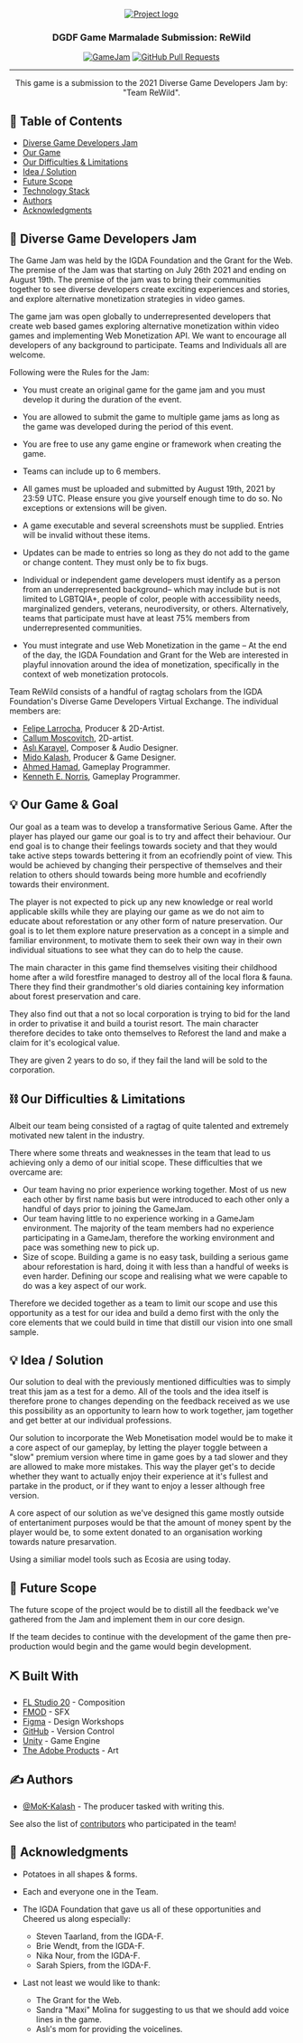 <p align="center">
  <a href="" rel="noopener">
  <!--Logo of the game here.--> <img src="https://i.imgur.com/birL4sW.png" alt="Project logo"></a>
</p>
<h3 align="center">DGDF Game Marmalade Submission: ReWild</h3>

<div align="center">

  [![GameJam](https://img.shields.io/badge/GameJam-ReWild-orange.svg)](http://GameJam.url.com)
  [![GitHub Pull Requests](https://img.shields.io/github/issues-pr/kylelobo/The-Documentation-Compendium.svg)](https://github.com/kylelobo/The-Documentation-Compendium/pulls)

</div>

---

<p align="center"> This game is a submission to the 2021 Diverse Game Developers Jam by: "Team ReWild".
    <br> 
</p>

## 📝 Table of Contents
- [Diverse Game Developers Jam](#problem_statement)
- [Our Game](#game)
- [Our Difficulties & Limitations](#limitations)
- [Idea / Solution](#idea)
- [Future Scope](#future_scope)
- [Technology Stack](#tech_stack)
- [Authors](#authors)
- [Acknowledgments](#acknowledgments)

## 🧐 Diverse Game Developers Jam  <a name = "problem_statement"></a>
The Game Jam was held by the IGDA Foundation and the Grant for the Web. The premise of the Jam was that starting 
on July 26th 2021 and ending on August 19th. The premise of the jam was to bring their communities together to 
see diverse developers create exciting experiences and stories, and explore alternative monetization strategies 
in video games.

The game jam was open globally to underrepresented developers that create web based games exploring alternative
monetization within video games and  implementing Web Monetization API. We want to encourage all developers of
any background to participate. Teams and Individuals all are welcome.

Following were the Rules for the Jam:

- You must create an original game for the game jam and you must develop it during the duration of the event.

- You are allowed to submit the game to multiple game jams as long as the game was developed during the period
 of this event.

- You are free to use any game engine or framework when creating the game.

- Teams can include up to 6 members.

- All games must be uploaded and submitted by August 19th, 2021 by 23:59 UTC. Please ensure you give yourself
 enough time to do so. No exceptions or extensions will be given. 

- A game executable and several screenshots must be supplied. Entries will be invalid without these items.

- Updates can be made to entries so long as they do not add to the game or change content. They must only be 
  to fix bugs. 

- Individual or independent game developers must identify as a person from an underrepresented background–
 which may include but is not limited to LGBTQIA+, people of color, people with accessibility needs, 
 marginalized genders, veterans, neurodiversity, or others. Alternatively, teams that participate must 
 have at least 75% members from underrepresented communities.
 
- You must integrate and use Web Monetization in the game – At the end of the day, the
IGDA Foundation and Grant for the Web are interested in playful innovation around the
idea of monetization, specifically in the context of web monetization protocols.

Team ReWild consists of a handful of ragtag scholars from the IGDA Foundation's Diverse
Game Developers
Virtual Exchange. The individual members are:
- [Felipe Larrocha](https://www.linkedin.com/in/felipe-larrocha-2a64b3125), Producer & 2D-Artist.
- [Callum Moscovitch](https://www.instagram.com/ravenswild/?hl=en), 2D-artist. 
- [Aslı Karayel](https://twitter.com/aslikarayell?lang=en), Composer & Audio Designer.
- [Mido Kalash](https://www.linkedin.com/in/mido-kalash-a33340215/), Producer & Game Designer.
- [Ahmed Hamad](https://www.linkedin.com/in/ahmedhamad-okkio/), Gameplay Programmer.
- [Kenneth E. Norris](https://www.linkedin.com/in/kenneth-e-norris/), Gameplay Programmer.

## 💡 Our Game & Goal <a name = "idea"></a>

Our goal as a team was to develop a transformative Serious Game. After the player has
played our game our goal is to try and affect their behaviour. Our end goal is to change
their feelings towards society and that they would take active steps towards bettering
it from an ecofriendly point of view. This would be achieved by changing their
perspective of themselves and their relation to others should towards being more humble
and ecofriendly towards their environment. 

The player is not expected to pick up any new knowledge or real world applicable skills
while they are playing our game as we do not aim to educate about reforestation or any
other form of nature preservation. Our goal is to let them explore nature preservation
as a concept in a simple and familiar environment, to motivate them to seek their own
way in their own individual situations to see what they can do to help the cause.

The main character in this game find themselves visiting their childhood home after a 
wild forestfire managed to destroy all of the local flora & fauna. There they find their 
grandmother's old diaries containing key information about forest preservation and care.

They also find out that a not so local corporation is trying to bid for the land in order
to privatise it and build a tourist resort. The main character therefore decides to take 
onto themselves to Reforest the land and make a claim for it's ecological value.

They are given 2 years to do so, if they fail the land will be sold to the corporation. 

## ⛓️ Our Difficulties & Limitations <a name = "limitations"></a>
Albeit our team being consisted of a ragtag of quite talented and extremely motivated
new talent in the industry.

There where some threats and weaknesses in the team that lead to us achieving only a demo of our initial scope. These difficulties that we overcame are:
- Our team having no prior experience working together. Most of us new each other by
  first name basis but were introduced to each other only a handful of days prior to joining the GameJam.
- Our team having little to no experience working in a GameJam environment. The majority
  of the team members had no experience participating in a GameJam, therefore the working environment and pace was something new to pick up.
- Size of scope. Building a game is no easy task, building a serious game abour
  reforestation is hard, doing it with less than a handful of weeks is even harder. Defining our scope and realising what we were capable to do was a key aspect of our work. 

Therefore we decided together as a team to limit our scope and use this opportunity as a
test for our idea and build a demo first with the only the core elements that we could
build in time that distill our vision into one small sample.

## 💡 Idea / Solution <a name = "idea"></a>
Our solution to deal with the previously mentioned difficulties was to simply treat this
jam as a test for a demo. All of the tools and the idea itself is therefore prone to 
changes depending on the feedback received as we use this possibility as an opportunity 
to learn how to work together, jam together and get better at our individual professions.

Our solution to incorporate the Web Monetisation model would be to make it a core aspect
of our gameplay, by letting the player toggle between a "slow" premium version where time
in game goes by a tad slower and they are allowed to make more mistakes. This way the 
player get's to decide whether they want to actually enjoy their experience at it's 
fullest and partake in the product, or if they want to enjoy a lesser although free
version.

A core aspect of our solution as we've designed this game mostly outside of
entertaniment purposes would be that the amount of money spent by the player would be,
to some extent donated to an organisation working towards nature presarvation.

Using a similiar model tools such as Ecosia are using today.

## 🚀 Future Scope <a name = "future_scope"></a>
The future scope of the project would be to distill all the feedback we've gathered from
the Jam and implement them in our core design. 

If the team decides to continue with the development of the game then pre-production
would begin and the game would begin development. 

## ⛏️ Built With <a name = "tech_stack"></a>
- [FL Studio 20](https://www.image-line.com/) - Composition
- [FMOD](https://fmod.com/) - SFX
- [Figma](https://www.figma.com/) - Design Workshops
- [GitHub](https://github.com/) - Version Control
- [Unity](https://unity.com/) - Game Engine
- [The Adobe Products](https://www.adobe.com/) - Art

## ✍️ Authors <a name = "authors"></a>
- [@MoK-Kalash](https://gist.github.com/MoK-Kalash) - The producer tasked with writing
this.

See also the list of [contributors](https://github.com/orgs/DGDF-GameJam-ReWild/people) 
who participated in the team!

## 🎉 Acknowledgments <a name = "acknowledgments"></a>
- Potatoes in all shapes & forms.
- Each and everyone one in the Team.
- The IGDA Foundation that gave us all of these opportunities and Cheered us along
especially:
  - Steven Taarland, from the IGDA-F.
  - Brie Wendt, from the IGDA-F.
  - Nika Nour, from the IGDA-F.
  - Sarah Spiers, from the IGDA-F.
 
- Last not least we would like to thank:
  - The Grant for the Web. 
  - Sandra "Maxi" Molina for suggesting to us that we should add voice lines in the game.
  - Aslı's mom for providing the voicelines.
